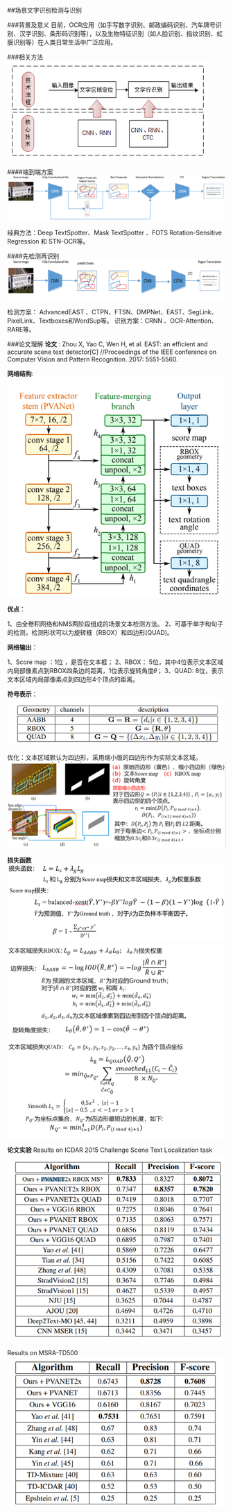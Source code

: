 ##场景文字识别检测与识别

###背景及意义
目前，OCR应用（如手写数字识别、邮政编码识别、汽车牌号识别、汉字识别、条形码识别等），以及生物特征识别（如人脸识别、指纹识别、虹膜识别等）在人类日常生活中广泛应用。

###相关方法
![检测方法](/assets/recmoth.png)

####端到端方案
![端到端](/assets/recmoth1.png)

 经典方法：Deep TextSpotter、Mask TextSpotter 、FOTS Rotation-Sensitive Regression 和 STN-OCR等。

 ####先检测再识别
![检测+识别](/assets/recmoth2.png)

检测方案： AdvancedEAST 、CTPN、FTSN、DMPNet、EAST、SegLink、PixelLink、Textboxes和WordSup等。
识别方案：CRNN 、OCR-Attention、RARE等。

###论文理解
**论文** : Zhou X, Yao C, Wen H, et al. EAST: an efficient and accurate scene text detector[C] //Proceedings of the IEEE conference on Computer Vision and Pattern Recognition. 2017: 5551-5560.


**网络结构**:![](/assets/east.png)

**优点**： 

1、由全卷积网络和NMS两阶段组成的场景文本检测方法。
2、可基于单字和句子的检测，检测形状可以为旋转框（RBOX）和四边形(QUAD)。

**网络输出**： 

1、Score map ：1位 ，是否在文本框； 
2、RBOX： 5位，其中4位表示文本区域内局部像素点到RBOX四条边的距离，1位表示旋转角度𝜃；
3、QUAD: 8位，表示文本区域内局部像素点到四边形4个顶点的距离。

**符号表示**：
![](/assets/eastres.png)

优化：文本区域默认为四边形，采用缩小版的四边形作为实际文本区域。
![文本区域缩减](/assets/scale.png)

**损失函数**
![](/assets/loss1.png)
![](/assets/loss2.png)
![](/assets/loss3.png)

**论文实验**
Results on ICDAR 2015 Challenge Scene Text Localization task
![](/assets/lab1.png)

Results on MSRA-TD500
![](/assets/lab2.png)